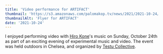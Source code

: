 ```yaml
---
title: 'Video performance for ARTIFACT'
thumbnail: 'https://s3.amazonaws.com/palomakop.tv/news/2021/2021-10-24/artifact_flyer.jpg'
thumbnailAlt: 'Flyer for ARTIFACT'
date: '2021-10-24'
---
```


<p>
  I enjoyed performing video with <a href="https://hirokone.bandcamp.com" target="_blank">Hiro Kone</a>'s music on Sunday, October 24th as part of an exciting evening of experimental music and video. The event was held outdoors in Chelsea, and organized by <a href="https://www.testucollective.com" rel="noopener" target="_blank">Testu Collective</a>.
  </p>
